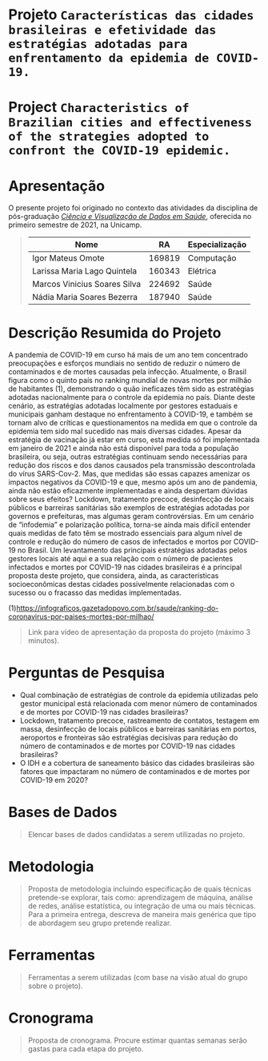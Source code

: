 # Projeto `Características das cidades brasileiras e efetividade das estratégias adotadas para enfrentamento da epidemia de COVID-19.`
# Project `Characteristics of Brazilian cities and effectiveness of the strategies adopted to confront the COVID-19 epidemic.`

# Apresentação

O presente projeto foi originado no contexto das atividades da disciplina de pós-graduação [*Ciência e Visualização de Dados em Saúde*](https://github.com/datasci4health/home), oferecida no primeiro semestre de 2021, na Unicamp.

> |Nome  | RA | Especialização|
> |--|--|--|
> | Igor Mateus Omote  | 169819  | Computação|
> | Larissa Maria Lago Quintela  | 160343  | Elétrica|
> | Marcos Vinicius Soares Silva  | 224692  | Saúde|
> | Nádia Maria Soares Bezerra  | 187940  | Saúde|


# Descrição Resumida do Projeto
A pandemia de COVID-19 em curso há mais de um ano tem concentrado preocupações e esforços mundiais no sentido de reduzir o número de contaminados e de mortes causadas pela infecção. Atualmente, o Brasil figura como o quinto país no ranking mundial de novas mortes por milhão de habitantes (1), demonstrando o quão ineficazes têm sido as estratégias adotadas nacionalmente para o controle da epidemia no país. Diante deste cenário, as estratégias adotadas localmente por gestores estaduais e municipais ganham destaque no enfrentamento à COVID-19, e também se tornam alvo de críticas e questionamentos na medida em que o controle da epidemia tem sido mal sucedido nas mais diversas cidades. Apesar da estratégia de vacinação já estar em curso, esta medida só foi implementada em janeiro de 2021 e ainda não está disponível para toda a população brasileira, ou seja, outras estratégias continuam sendo necessárias para redução dos riscos e dos danos causados pela transmissão descontrolada do vírus SARS-Cov-2. Mas, que medidas são essas capazes amenizar os impactos negativos da COVID-19 e que, mesmo após um ano de pandemia, ainda não estão eficazmente implementadas e ainda despertam dúvidas sobre seus efeitos? Lockdown, tratamento precoce, desinfecção de locais públicos e barreiras sanitárias são exemplos de estratégias adotadas por governos e prefeituras, mas algumas geram controvérsias. Em um cenário de “infodemia” e polarização política, torna-se ainda mais difícil entender quais medidas de fato têm se mostrado essenciais para algum nível de controle e redução do número de casos de infectados e mortos por COVID-19 no Brasil. Um levantamento das principais estratégias adotadas pelos gestores locais até aqui e a sua relação com o número de pacientes infectados e mortes por COVID-19 nas cidades brasileiras é a principal proposta deste projeto, que considera, ainda, as características socioeconômicas destas cidades possivelmente relacionadas com o sucesso ou o fracasso das medidas implementadas. 

(1)https://infograficos.gazetadopovo.com.br/saude/ranking-do-coronavirus-por-paises-mortes-por-milhao/

> Link para vídeo de apresentação da proposta do projeto (máximo 3 minutos).

# Perguntas de Pesquisa
* Qual combinação de estratégias de controle da epidemia utilizadas pelo gestor municipal está relacionada com menor número de contaminados e de mortes por COVID-19 nas cidades brasileiras?
* Lockdown, tratamento precoce, rastreamento de contatos, testagem em massa, desinfecção de locais públicos e barreiras sanitárias em portos, aeroportos e fronteiras são estratégias decisivas para redução do número de contaminados e de mortes por COVID-19 nas cidades brasileiras?
* O IDH e a cobertura de saneamento básico das cidades brasileiras são fatores que impactaram no número de contaminados e de mortes por COVID-19 em 2020? 


# Bases de Dados
> Elencar bases de dados candidatas a serem utilizadas no projeto.

# Metodologia
> Proposta de metodologia incluindo especificação de quais técnicas pretende-se explorar, tais como: aprendizagem de máquina, análise de redes, análise estatística, ou integração de uma ou mais técnicas. Para a primeira entrega, descreva de maneira mais genérica que tipo de abordagem seu grupo pretende realizar.

# Ferramentas
> Ferramentas a serem utilizadas (com base na visão atual do grupo sobre o projeto).

# Cronograma
> Proposta de cronograma. Procure estimar quantas semanas serão gastas para cada etapa do projeto.
